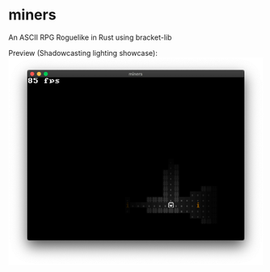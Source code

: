 # miners
An ASCII RPG Roguelike in Rust using bracket-lib

Preview (Shadowcasting lighting showcase):
![Screen shot](ss.png)
